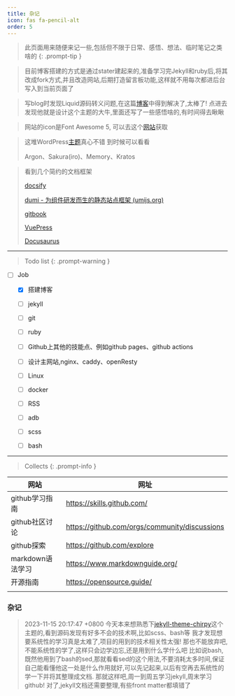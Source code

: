 ```yaml
---
title: 杂记
icon: fas fa-pencil-alt
order: 5
---
```




> 此页面用来随便来记一些,包括但不限于日常、感悟、想法、临时笔记之类啥的
{: .prompt-tip }



> 目前博客搭建的方式是通过stater建起来的,准备学习完Jekyll和ruby后,将其改成fork方式,并且改造网站,后期打造留言板功能,这样就不用每次都进后台写入到当前页面了



> 写blog时发现Liquid源码转义问题,在这篇[博客](https://cotes.page/posts/jekyll-code-snippet/)中得到解决了,太棒了! 点进去发现他就是设计这个主题的大牛,里面还写了一些感悟啥的,有时间得去瞅瞅



> 网站的icon是Font Awesome 5, 可以去这个[网站](https://www.w3schools.com/icons/fontawesome5_intro.asp)获取



> 这堆WordPress[主题](https://www.liveout.cn/per_blogsheme_share/)真心不错 到时候可以看看
>
> Argon、Sakura(iro)、Memory、Kratos


> 看到几个简约的文档框架
> 
> [docsify](https://docsify.js.org/#/)
> 
> [dumi - 为组件研发而生的静态站点框架 (umijs.org)](https://d.umijs.org/)
> 
> [gitbook](https://www.gitbook.com/)
> 
> [VuePress](https://vuepress.vuejs.org/)
> 
> [Docusaurus](https://docusaurus.io/)

---

> Todo list
{: .prompt-warning }



- [ ] Job
  - [x] 搭建博客
  - [ ] jekyll
  - [ ] git
  - [ ] ruby
  - [ ] Github上其他的技能点、例如github pages、github actions
  - [ ] 设计主网站,nginx、caddy、openResty
  - [ ] Linux
  - [ ] docker
  - [ ] RSS
  - [ ] adb
  - [ ] scss
  - [ ] bash



---

> Collects
{: .prompt-info }



| 网站             | 网址                                          |
| ---------------- | --------------------------------------------- |
| github学习指南   | <https://skills.github.com/>                    |
| github社区讨论   | <https://github.com/orgs/community/discussions> |
| github探索       | <https://github.com/explore>                    |
| markdown语法学习 | <https://www.markdownguide.org/>                |
| 开源指南         | <https://opensource.guide/>                     |
|                  |                                               |

### 杂记

> 2023-11-15 20:17:47 +0800
> 今天本来想熟悉下[jekyll-theme-chirpy](https://github.com/cotes2020/jekyll-theme-chirpy)这个主题的,看到源码发现有好多不会的技术啊,比如scss、bash等
> 我才发现想要系统性的学习真是太难了,项目的用到的技术相关性太强!
> 那也不能放弃吧,不能系统性的学了,这样只会边学边忘,还是用到什么学什么吧
> 比如说bash,既然他用到了bash的sed,那就看看sed的这个用法,不要消耗太多时间,保证自己能看懂他这一处是什么作用就好,可以先记起来,以后有空再去系统性的学一下并将其整理成文档.
> 那就这样吧,周一到周五学习jekyll,周末学习github!
> 对了,jekyll文档还需要整理,有些front matter都填错了